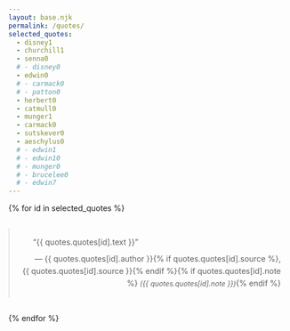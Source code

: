 ```yaml
---
layout: base.njk
permalink: /quotes/
selected_quotes:
  - disney1
  - churchill1
  - senna0
  # - disney0
  - edwin0
  # - carmack0
  # - patton0
  - herbert0
  - catmull0
  - munger1
  - carmack0
  - sutskever0
  - aeschylus0
  # - edwin1
  # - edwin10
  # - munger0
  # - brucelee0
  # - edwin7
---
```

<style>
    blockquote {
        max-width: 540px;
        margin: 2em auto;
        padding: 1em;
        line-height: 1.6;
        text-align: justify;
        text-indent: 2em;
    }
    blockquote footer {
        text-align: right;
        margin-top: 0.5em;
    }
    @media (max-width: 540px) {
        blockquote {
            margin: 1em;
            padding: 0.8em;
        }
    }
</style>

{% for id in selected_quotes %}
<blockquote>
    &ldquo;{{ quotes.quotes[id].text }}&rdquo;
    <footer>— {{ quotes.quotes[id].author }}{% if quotes.quotes[id].source %}, {{ quotes.quotes[id].source }}{% endif %}{% if quotes.quotes[id].note %} <span style="font-style: italic; font-size: 0.9em;">({{ quotes.quotes[id].note }})</span>{% endif %}</footer>
</blockquote>
{% endfor %}